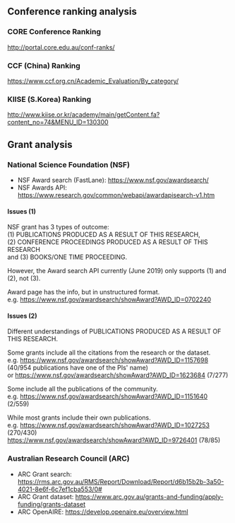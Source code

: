 ## Conference ranking analysis

### CORE Conference Ranking
http://portal.core.edu.au/conf-ranks/

### CCF (China) Ranking
https://www.ccf.org.cn/Academic_Evaluation/By_category/

### KIISE (S.Korea) Ranking
http://www.kiise.or.kr/academy/main/getContent.fa?content_no=74&MENU_ID=130300



## Grant analysis

### National Science Foundation (NSF)
  - NSF Award search (FastLane): https://www.nsf.gov/awardsearch/
  - NSF Awards API: https://www.research.gov/common/webapi/awardapisearch-v1.htm

#### Issues (1)

NSF grant has 3 types of outcome:<br/>
(1) PUBLICATIONS PRODUCED AS A RESULT OF THIS RESEARCH,<br/>
(2) CONFERENCE PROCEEDINGS PRODUCED AS A RESULT OF THIS RESEARCH<br/>
and (3) BOOKS/ONE TIME PROCEEDING.<br/>

However, the Award search API currently (June 2019) only supports (1) and (2), not (3).

Award page has the info, but in unstructured format.<br/>
e.g. https://www.nsf.gov/awardsearch/showAward?AWD_ID=0702240

#### Issues (2)

Different understandings of PUBLICATIONS PRODUCED AS A RESULT OF THIS RESEARCH.

Some grants include all the citations from the research or the dataset.<br/>
e.g. https://www.nsf.gov/awardsearch/showAward?AWD_ID=1157698 (40/954 publications have one of the PIs' name)<br/>
or https://www.nsf.gov/awardsearch/showAward?AWD_ID=1623684 (7/277)

Some include all the publications of the community.<br/>
e.g. https://www.nsf.gov/awardsearch/showAward?AWD_ID=1151640 (2/559)

While most grants include their own publications.<br/>
e.g. https://www.nsf.gov/awardsearch/showAward?AWD_ID=1027253 (270/430)<br/>
https://www.nsf.gov/awardsearch/showAward?AWD_ID=9726401 (78/85)


### Australian Research Council (ARC)
  - ARC Grant search: https://rms.arc.gov.au/RMS/Report/Download/Report/d6b15b2b-3a50-4021-8e6f-6c7ef1cba553/0#
  - ARC Grant dataset: https://www.arc.gov.au/grants-and-funding/apply-funding/grants-dataset
  - ARC OpenAIRE: https://develop.openaire.eu/overview.html
